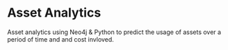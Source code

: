 # Asset Analytics
Asset analytics using Neo4j & Python to predict the usage of assets over a period of time and and cost invloved. 
